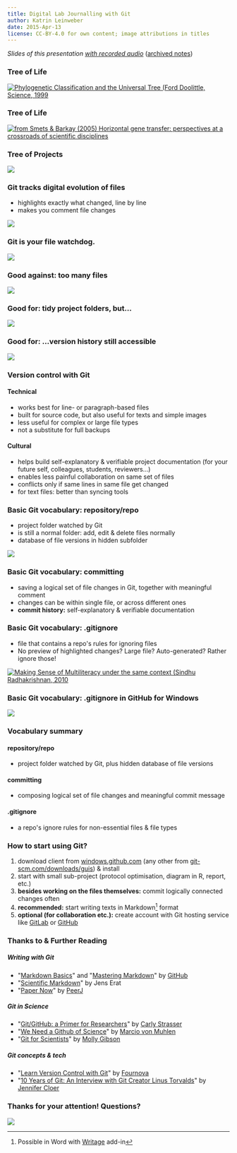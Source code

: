 ```yaml
---
title: Digital Lab Journalling with Git
author: Katrin Leinweber
date: 2015-Apr-13
license: CC-BY-4.0 for own content; image attributions in titles
---
```


_Slides of this presentation [with recorded audio](http://cdn.podsee.org/konscience/ksl002-digital-lab-journalling-with-git.mp4)_ ([archived notes](http://web.archive.org/web/20200925013644/http://www.konscience.de/2015/04/ksl002-digital-lab-journalling-with-git/))

### Tree of Life

[![](images/doolittle-tree.jpg "Phylogenetic Classification and the Universal Tree (Ford Doolittle, Science, 1999")](https://www.science.org/doi/full/10.1126/science.284.5423.2124)

### Tree of Life

[![](images/Horizontal-gene-transfer.jpg "from Smets & Barkay (2005) Horizontal gene transfer: perspectives at a crossroads of scientific disciplines")](http://www.nature.com/nrmicro/journal/v3/n9/fig_tab/nrmicro1253_F1.html)

### Tree of Projects

![](images/Horizontal-info-transfer.png)

### Git tracks digital evolution of files

- highlights exactly what changed, line by line
- makes you comment file changes

![](images/Git-helps.png)

### Git is your file watchdog.

![](images/watchdog.png)

### Good against: too many files

![](images/versions-win-explorer.png)

### Good for: tidy project folders, but...

![](images/files-in-explorer.png)

### Good for: ...version history still accessible

![](images/file-changes-in-GitHub.png)

### Version control with Git

#### Technical

- works best for line- or paragraph-based files
- built for source code, but also useful for texts and simple images
- less useful for complex or large file types
- not a substitute for full backups

#### Cultural

- helps build self-explanatory & verifiable project documentation (for your future self, colleagues, students, reviewers...)
- enables less painful collaboration on same set of files
- conflicts only if same lines in same file get changed
- for text files: better than syncing tools

### Basic Git vocabulary: repository/repo

- project folder watched by Git
- is still a normal folder: add, edit & delete files normally
- database of file versions in hidden subfolder

![](images/repo-folder.png)

### Basic Git vocabulary: committing

- saving a logical set of file changes in Git, together with meaningful comment
- changes can be within single file, or across different ones
- **commit history:** self-explanatory & verifiable documentation

### Basic Git vocabulary: .gitignore

- file that contains a repo's rules for ignoring files 
- No preview of highlighted changes? Large file? Auto-generated? Rather ignore those!

[![](images/gitignore-or-not.png "Making Sense of Multiliteracy under the same context (Sindhu Radhakrishnan, 2010")](http://edc.education.ed.ac.uk/sindhur/2010/10/17/visual-artefact/)

### Basic Git vocabulary: .gitignore in GitHub for Windows

![](images/windows-gitignore-in-repo-settings.png)

### Vocabulary summary

#### repository/repo

- project folder watched by Git, plus hidden database of file versions

#### committing

- composing logical set of file changes and meaningful commit message

#### .gitignore

- a repo's ignore rules for non-essential files & file types

### How to start using Git?

1. download client from [windows.github.com](https://windows.github.com/) (any other from [git-scm.com/downloads/guis](http://git-scm.com/download/gui/win)) & install
1. start with small sub-project (protocol optimisation, diagram in R, report, etc.)
1. **besides working on the files themselves:** commit logically connected changes often
1. **recommended:** start writing texts in Markdown[^1] format
1. **optional (for collaboration etc.):** create account with Git hosting service like [GitLab](https://gitlab.com/users/sign_in) or [GitHub](https://github.com/join)

[^1]: Possible in Word with [Writage](http://www.writage.com/) add-in

### Thanks to & Further Reading

##### Writing with Git

- "[Markdown Basics](https://help.github.com/articles/markdown-basics/#basic-writing)" and "[Mastering Markdown](https://guides.github.com/features/mastering-markdown/)" by [GitHub](https://github.com/)
- "[Scientific Markdown](https://github.com/JensErat/scientific-markdown)" by Jens Erat
- "[Paper Now](https://github.com/PeerJ/paper-now#paper-now)" by [PeerJ](https://peerj.com/)

##### Git in Science

- "[Git/GitHub: a Primer for Researchers](http://datapub.cdlib.org/2014/05/05/github-a-primer-for-researchers/)" by [Carly Strasser](http://carlystrasser.net/)
- "[We Need a Github of Science](http://marciovm.com/i-want-a-github-of-science/)" by [Marcio von Muhlen](https://twitter.com/marciovm)
- "[Git for Scientists](https://mollygibson.github.io/2014-08-11-wustl/lessons/git-notebook/git-for-scientists.slides.html)" by [Molly Gibson](https://github.com/mollygibson)

##### Git concepts & tech

- "[Learn Version Control with Git](https://www.git-tower.com/learn/git/ebook)" by [Fournova](http://www.fournova.com/)
- "[10 Years of Git: An Interview with Git Creator Linus Torvalds](https://www.linux.com/news/10-years-git-interview-git-creator-linus-torvalds/)" by [Jennifer Cloer](https://twitter.com/JenniferCloer)

### Thanks for your attention! Questions?

![](images/keep-calm-and-git-it-on.png)
